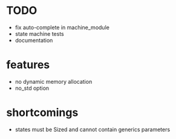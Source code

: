 # TODO
- fix auto-complete in machine_module
- state machine tests
- documentation

# features
- no dynamic memory allocation
- no_std option

# shortcomings
- states must be Sized and cannot contain generics parameters
